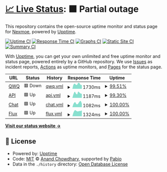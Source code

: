 # [📈 Live Status](https://nexmoe.github.io/upptime): <!--live status--> **🟧 Partial outage**

This repository contains the open-source uptime monitor and status page for [Nexmoe](https://bonjour.bio/nexmoe), powered by [Upptime](https://github.com/upptime/upptime).

[![Uptime CI](https://github.com/nexmoe/upptime/workflows/Uptime%20CI/badge.svg)](https://github.com/nexmoe/upptime/actions?query=workflow%3A%22Uptime+CI%22)
[![Response Time CI](https://github.com/nexmoe/upptime/workflows/Response%20Time%20CI/badge.svg)](https://github.com/nexmoe/upptime/actions?query=workflow%3A%22Response+Time+CI%22)
[![Graphs CI](https://github.com/nexmoe/upptime/workflows/Graphs%20CI/badge.svg)](https://github.com/nexmoe/upptime/actions?query=workflow%3A%22Graphs+CI%22)
[![Static Site CI](https://github.com/nexmoe/upptime/workflows/Static%20Site%20CI/badge.svg)](https://github.com/nexmoe/upptime/actions?query=workflow%3A%22Static+Site+CI%22)
[![Summary CI](https://github.com/nexmoe/upptime/workflows/Summary%20CI/badge.svg)](https://github.com/nexmoe/upptime/actions?query=workflow%3A%22Summary+CI%22)

With [Upptime](https://upptime.js.org), you can get your own unlimited and free uptime monitor and status page, powered entirely by a GitHub repository. We use [Issues](https://github.com/nexmoe/upptime/issues) as incident reports, [Actions](https://github.com/nexmoe/upptime/actions) as uptime monitors, and [Pages](https://nexmoe.github.io/upptime) for the status page.

<!--start: status pages-->
<!-- This summary is generated by Upptime (https://github.com/upptime/upptime) -->
<!-- Do not edit this manually, your changes will be overwritten -->
<!-- prettier-ignore -->
| URL | Status | History | Response Time | Uptime |
| --- | ------ | ------- | ------------- | ------ |
| <img alt="" src="https://icons.duckduckgo.com/ip3/qwq.aigpu.cn.ico" height="13"> [QWQ](https://qwq.aigpu.cn) | 🟥 Down | [qwq.yml](https://github.com/slmnb-lab/upptime/commits/HEAD/history/qwq.yml) | <details><summary><img alt="Response time graph" src="./graphs/qwq/response-time-week.png" height="20"> 1730ms</summary><br><a href="https://aigpulab.github.io/upptime/history/qwq"><img alt="Response time 2019" src="https://img.shields.io/endpoint?url=https%3A%2F%2Fraw.githubusercontent.com%2Fslmnb-lab%2Fupptime%2FHEAD%2Fapi%2Fqwq%2Fresponse-time.json"></a><br><a href="https://aigpulab.github.io/upptime/history/qwq"><img alt="24-hour response time 1380" src="https://img.shields.io/endpoint?url=https%3A%2F%2Fraw.githubusercontent.com%2Fslmnb-lab%2Fupptime%2FHEAD%2Fapi%2Fqwq%2Fresponse-time-day.json"></a><br><a href="https://aigpulab.github.io/upptime/history/qwq"><img alt="7-day response time 1730" src="https://img.shields.io/endpoint?url=https%3A%2F%2Fraw.githubusercontent.com%2Fslmnb-lab%2Fupptime%2FHEAD%2Fapi%2Fqwq%2Fresponse-time-week.json"></a><br><a href="https://aigpulab.github.io/upptime/history/qwq"><img alt="30-day response time 1996" src="https://img.shields.io/endpoint?url=https%3A%2F%2Fraw.githubusercontent.com%2Fslmnb-lab%2Fupptime%2FHEAD%2Fapi%2Fqwq%2Fresponse-time-month.json"></a><br><a href="https://aigpulab.github.io/upptime/history/qwq"><img alt="1-year response time 2019" src="https://img.shields.io/endpoint?url=https%3A%2F%2Fraw.githubusercontent.com%2Fslmnb-lab%2Fupptime%2FHEAD%2Fapi%2Fqwq%2Fresponse-time-year.json"></a></details> | <details><summary><a href="https://aigpulab.github.io/upptime/history/qwq">99.51%</a></summary><a href="https://aigpulab.github.io/upptime/history/qwq"><img alt="All-time uptime 99.96%" src="https://img.shields.io/endpoint?url=https%3A%2F%2Fraw.githubusercontent.com%2Fslmnb-lab%2Fupptime%2FHEAD%2Fapi%2Fqwq%2Fuptime.json"></a><br><a href="https://aigpulab.github.io/upptime/history/qwq"><img alt="24-hour uptime 96.55%" src="https://img.shields.io/endpoint?url=https%3A%2F%2Fraw.githubusercontent.com%2Fslmnb-lab%2Fupptime%2FHEAD%2Fapi%2Fqwq%2Fuptime-day.json"></a><br><a href="https://aigpulab.github.io/upptime/history/qwq"><img alt="7-day uptime 99.51%" src="https://img.shields.io/endpoint?url=https%3A%2F%2Fraw.githubusercontent.com%2Fslmnb-lab%2Fupptime%2FHEAD%2Fapi%2Fqwq%2Fuptime-week.json"></a><br><a href="https://aigpulab.github.io/upptime/history/qwq"><img alt="30-day uptime 99.81%" src="https://img.shields.io/endpoint?url=https%3A%2F%2Fraw.githubusercontent.com%2Fslmnb-lab%2Fupptime%2FHEAD%2Fapi%2Fqwq%2Fuptime-month.json"></a><br><a href="https://aigpulab.github.io/upptime/history/qwq"><img alt="1-year uptime 99.96%" src="https://img.shields.io/endpoint?url=https%3A%2F%2Fraw.githubusercontent.com%2Fslmnb-lab%2Fupptime%2FHEAD%2Fapi%2Fqwq%2Fuptime-year.json"></a></details>
| <img alt="" src="https://icons.duckduckgo.com/ip3/api.suanli.cn.ico" height="13"> [API](https://api.suanli.cn) | 🟩 Up | [api.yml](https://github.com/slmnb-lab/upptime/commits/HEAD/history/api.yml) | <details><summary><img alt="Response time graph" src="./graphs/api/response-time-week.png" height="20"> 1187ms</summary><br><a href="https://aigpulab.github.io/upptime/history/api"><img alt="Response time 1442" src="https://img.shields.io/endpoint?url=https%3A%2F%2Fraw.githubusercontent.com%2Fslmnb-lab%2Fupptime%2FHEAD%2Fapi%2Fapi%2Fresponse-time.json"></a><br><a href="https://aigpulab.github.io/upptime/history/api"><img alt="24-hour response time 1054" src="https://img.shields.io/endpoint?url=https%3A%2F%2Fraw.githubusercontent.com%2Fslmnb-lab%2Fupptime%2FHEAD%2Fapi%2Fapi%2Fresponse-time-day.json"></a><br><a href="https://aigpulab.github.io/upptime/history/api"><img alt="7-day response time 1187" src="https://img.shields.io/endpoint?url=https%3A%2F%2Fraw.githubusercontent.com%2Fslmnb-lab%2Fupptime%2FHEAD%2Fapi%2Fapi%2Fresponse-time-week.json"></a><br><a href="https://aigpulab.github.io/upptime/history/api"><img alt="30-day response time 1446" src="https://img.shields.io/endpoint?url=https%3A%2F%2Fraw.githubusercontent.com%2Fslmnb-lab%2Fupptime%2FHEAD%2Fapi%2Fapi%2Fresponse-time-month.json"></a><br><a href="https://aigpulab.github.io/upptime/history/api"><img alt="1-year response time 1442" src="https://img.shields.io/endpoint?url=https%3A%2F%2Fraw.githubusercontent.com%2Fslmnb-lab%2Fupptime%2FHEAD%2Fapi%2Fapi%2Fresponse-time-year.json"></a></details> | <details><summary><a href="https://aigpulab.github.io/upptime/history/api">99.30%</a></summary><a href="https://aigpulab.github.io/upptime/history/api"><img alt="All-time uptime 98.32%" src="https://img.shields.io/endpoint?url=https%3A%2F%2Fraw.githubusercontent.com%2Fslmnb-lab%2Fupptime%2FHEAD%2Fapi%2Fapi%2Fuptime.json"></a><br><a href="https://aigpulab.github.io/upptime/history/api"><img alt="24-hour uptime 95.10%" src="https://img.shields.io/endpoint?url=https%3A%2F%2Fraw.githubusercontent.com%2Fslmnb-lab%2Fupptime%2FHEAD%2Fapi%2Fapi%2Fuptime-day.json"></a><br><a href="https://aigpulab.github.io/upptime/history/api"><img alt="7-day uptime 99.30%" src="https://img.shields.io/endpoint?url=https%3A%2F%2Fraw.githubusercontent.com%2Fslmnb-lab%2Fupptime%2FHEAD%2Fapi%2Fapi%2Fuptime-week.json"></a><br><a href="https://aigpulab.github.io/upptime/history/api"><img alt="30-day uptime 99.59%" src="https://img.shields.io/endpoint?url=https%3A%2F%2Fraw.githubusercontent.com%2Fslmnb-lab%2Fupptime%2FHEAD%2Fapi%2Fapi%2Fuptime-month.json"></a><br><a href="https://aigpulab.github.io/upptime/history/api"><img alt="1-year uptime 98.32%" src="https://img.shields.io/endpoint?url=https%3A%2F%2Fraw.githubusercontent.com%2Fslmnb-lab%2Fupptime%2FHEAD%2Fapi%2Fapi%2Fuptime-year.json"></a></details>
| <img alt="" src="https://icons.duckduckgo.com/ip3/chat.aigpu.cn.ico" height="13"> [Chat](https://chat.aigpu.cn) | 🟩 Up | [chat.yml](https://github.com/slmnb-lab/upptime/commits/HEAD/history/chat.yml) | <details><summary><img alt="Response time graph" src="./graphs/chat/response-time-week.png" height="20"> 1082ms</summary><br><a href="https://aigpulab.github.io/upptime/history/chat"><img alt="Response time 1238" src="https://img.shields.io/endpoint?url=https%3A%2F%2Fraw.githubusercontent.com%2Fslmnb-lab%2Fupptime%2FHEAD%2Fapi%2Fchat%2Fresponse-time.json"></a><br><a href="https://aigpulab.github.io/upptime/history/chat"><img alt="24-hour response time 907" src="https://img.shields.io/endpoint?url=https%3A%2F%2Fraw.githubusercontent.com%2Fslmnb-lab%2Fupptime%2FHEAD%2Fapi%2Fchat%2Fresponse-time-day.json"></a><br><a href="https://aigpulab.github.io/upptime/history/chat"><img alt="7-day response time 1082" src="https://img.shields.io/endpoint?url=https%3A%2F%2Fraw.githubusercontent.com%2Fslmnb-lab%2Fupptime%2FHEAD%2Fapi%2Fchat%2Fresponse-time-week.json"></a><br><a href="https://aigpulab.github.io/upptime/history/chat"><img alt="30-day response time 1184" src="https://img.shields.io/endpoint?url=https%3A%2F%2Fraw.githubusercontent.com%2Fslmnb-lab%2Fupptime%2FHEAD%2Fapi%2Fchat%2Fresponse-time-month.json"></a><br><a href="https://aigpulab.github.io/upptime/history/chat"><img alt="1-year response time 1238" src="https://img.shields.io/endpoint?url=https%3A%2F%2Fraw.githubusercontent.com%2Fslmnb-lab%2Fupptime%2FHEAD%2Fapi%2Fchat%2Fresponse-time-year.json"></a></details> | <details><summary><a href="https://aigpulab.github.io/upptime/history/chat">100.00%</a></summary><a href="https://aigpulab.github.io/upptime/history/chat"><img alt="All-time uptime 99.99%" src="https://img.shields.io/endpoint?url=https%3A%2F%2Fraw.githubusercontent.com%2Fslmnb-lab%2Fupptime%2FHEAD%2Fapi%2Fchat%2Fuptime.json"></a><br><a href="https://aigpulab.github.io/upptime/history/chat"><img alt="24-hour uptime 100.00%" src="https://img.shields.io/endpoint?url=https%3A%2F%2Fraw.githubusercontent.com%2Fslmnb-lab%2Fupptime%2FHEAD%2Fapi%2Fchat%2Fuptime-day.json"></a><br><a href="https://aigpulab.github.io/upptime/history/chat"><img alt="7-day uptime 100.00%" src="https://img.shields.io/endpoint?url=https%3A%2F%2Fraw.githubusercontent.com%2Fslmnb-lab%2Fupptime%2FHEAD%2Fapi%2Fchat%2Fuptime-week.json"></a><br><a href="https://aigpulab.github.io/upptime/history/chat"><img alt="30-day uptime 100.00%" src="https://img.shields.io/endpoint?url=https%3A%2F%2Fraw.githubusercontent.com%2Fslmnb-lab%2Fupptime%2FHEAD%2Fapi%2Fchat%2Fuptime-month.json"></a><br><a href="https://aigpulab.github.io/upptime/history/chat"><img alt="1-year uptime 99.99%" src="https://img.shields.io/endpoint?url=https%3A%2F%2Fraw.githubusercontent.com%2Fslmnb-lab%2Fupptime%2FHEAD%2Fapi%2Fchat%2Fuptime-year.json"></a></details>
| <img alt="" src="https://icons.duckduckgo.com/ip3/flux.comnergy.com.ico" height="13"> [Flux](https://flux.comnergy.com) | 🟩 Up | [flux.yml](https://github.com/slmnb-lab/upptime/commits/HEAD/history/flux.yml) | <details><summary><img alt="Response time graph" src="./graphs/flux/response-time-week.png" height="20"> 1324ms</summary><br><a href="https://aigpulab.github.io/upptime/history/flux"><img alt="Response time 1273" src="https://img.shields.io/endpoint?url=https%3A%2F%2Fraw.githubusercontent.com%2Fslmnb-lab%2Fupptime%2FHEAD%2Fapi%2Fflux%2Fresponse-time.json"></a><br><a href="https://aigpulab.github.io/upptime/history/flux"><img alt="24-hour response time 1467" src="https://img.shields.io/endpoint?url=https%3A%2F%2Fraw.githubusercontent.com%2Fslmnb-lab%2Fupptime%2FHEAD%2Fapi%2Fflux%2Fresponse-time-day.json"></a><br><a href="https://aigpulab.github.io/upptime/history/flux"><img alt="7-day response time 1324" src="https://img.shields.io/endpoint?url=https%3A%2F%2Fraw.githubusercontent.com%2Fslmnb-lab%2Fupptime%2FHEAD%2Fapi%2Fflux%2Fresponse-time-week.json"></a><br><a href="https://aigpulab.github.io/upptime/history/flux"><img alt="30-day response time 1330" src="https://img.shields.io/endpoint?url=https%3A%2F%2Fraw.githubusercontent.com%2Fslmnb-lab%2Fupptime%2FHEAD%2Fapi%2Fflux%2Fresponse-time-month.json"></a><br><a href="https://aigpulab.github.io/upptime/history/flux"><img alt="1-year response time 1273" src="https://img.shields.io/endpoint?url=https%3A%2F%2Fraw.githubusercontent.com%2Fslmnb-lab%2Fupptime%2FHEAD%2Fapi%2Fflux%2Fresponse-time-year.json"></a></details> | <details><summary><a href="https://aigpulab.github.io/upptime/history/flux">100.00%</a></summary><a href="https://aigpulab.github.io/upptime/history/flux"><img alt="All-time uptime 99.96%" src="https://img.shields.io/endpoint?url=https%3A%2F%2Fraw.githubusercontent.com%2Fslmnb-lab%2Fupptime%2FHEAD%2Fapi%2Fflux%2Fuptime.json"></a><br><a href="https://aigpulab.github.io/upptime/history/flux"><img alt="24-hour uptime 100.00%" src="https://img.shields.io/endpoint?url=https%3A%2F%2Fraw.githubusercontent.com%2Fslmnb-lab%2Fupptime%2FHEAD%2Fapi%2Fflux%2Fuptime-day.json"></a><br><a href="https://aigpulab.github.io/upptime/history/flux"><img alt="7-day uptime 100.00%" src="https://img.shields.io/endpoint?url=https%3A%2F%2Fraw.githubusercontent.com%2Fslmnb-lab%2Fupptime%2FHEAD%2Fapi%2Fflux%2Fuptime-week.json"></a><br><a href="https://aigpulab.github.io/upptime/history/flux"><img alt="30-day uptime 100.00%" src="https://img.shields.io/endpoint?url=https%3A%2F%2Fraw.githubusercontent.com%2Fslmnb-lab%2Fupptime%2FHEAD%2Fapi%2Fflux%2Fuptime-month.json"></a><br><a href="https://aigpulab.github.io/upptime/history/flux"><img alt="1-year uptime 99.96%" src="https://img.shields.io/endpoint?url=https%3A%2F%2Fraw.githubusercontent.com%2Fslmnb-lab%2Fupptime%2FHEAD%2Fapi%2Fflux%2Fuptime-year.json"></a></details>

<!--end: status pages-->

[**Visit our status website →**](https://nexmoe.github.io/upptime)

## 📄 License

- Powered by: [Upptime](https://github.com/upptime/upptime)
- Code: [MIT](./LICENSE) © [Anand Chowdhary](https://anandchowdhary.com), supported by [Pabio](https://pabio.com)
- Data in the `./history` directory: [Open Database License](https://opendatacommons.org/licenses/odbl/1-0/)
